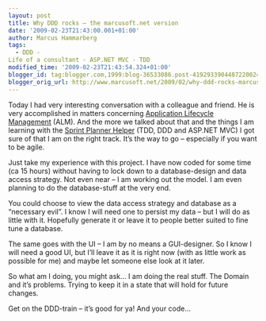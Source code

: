 ```yaml
---
layout: post
title: Why DDD rocks – the marcusoft.net version
date: '2009-02-23T21:43:00.001+01:00'
author: Marcus Hammarberg
tags:
  - DDD -
Life of a consultant - ASP.NET MVC - TDD
modified_time: '2009-02-23T21:43:54.324+01:00'
blogger_id: tag:blogger.com,1999:blog-36533086.post-4192933904487220024
blogger_orig_url: http://www.marcusoft.net/2009/02/why-ddd-rocks-marcusoftnet-version.html
---
```



Today I had very interesting conversation with a colleague and friend.
He is very accomplished in matters concerning
<a href="http://en.wikipedia.org/wiki/Application_Lifecycle_Management"
target="_blank">Application Lifecycle Management</a> (ALM). And the more
we talked about that and the things I am learning with the
<a href="Sprint%20Planner%20Helper" target="_blank">Sprint Planner
Helper</a> (TDD, DDD and ASP.NET MVC) I got sure of that I am on the
right track. It’s the way to go – especially if you want to be agile.

Just take my experience with this project. I have now coded for some
time (ca 15 hours) without having to lock down to a database-design and
data access strategy. Not even near – I am working out the model. I am
even planning to do the database-stuff at the very end.

You could choose to view the data access strategy and database as a
“necessary evil”. I know I will need one to persist my data – but I will
do as little with it. Hopefully generate it or leave it to people better
suited to fine tune a database.

The same goes with the UI – I am by no means a GUI-designer. So I know I
will need a good UI, but I’ll leave it as it is right now (with as
little work as possible for me) and maybe let someone else look at it
later.

So what am I doing, you might ask… I am doing the real stuff. The Domain
and it’s problems. Trying to keep it in a state that will hold for
future changes.

Get on the DDD-train – it’s good for ya! And your code…

